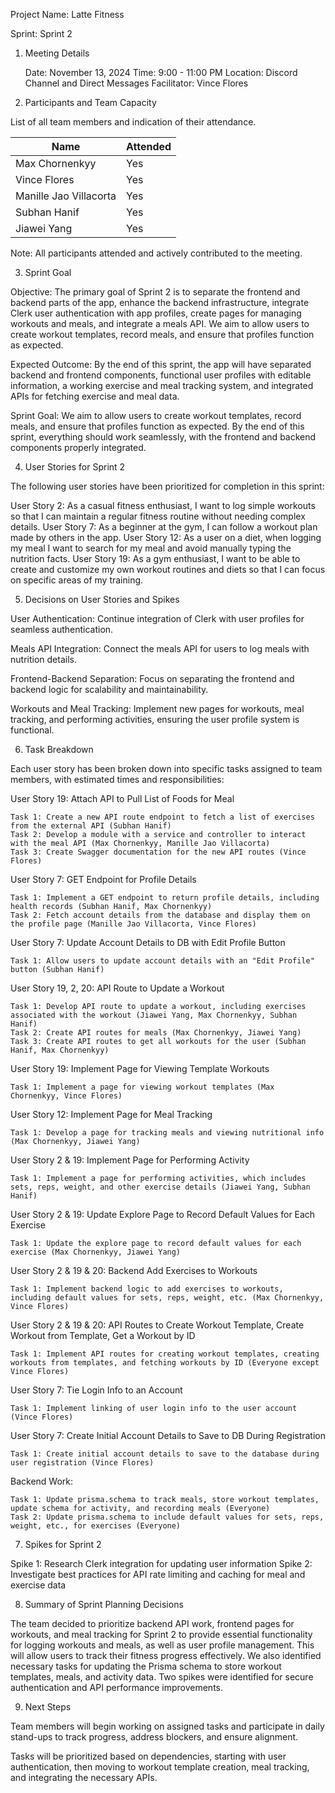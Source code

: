 Project Name: Latte Fitness

Sprint: Sprint 2
1. Meeting Details

    Date: November 13, 2024
    Time: 9:00 - 11:00 PM
    Location: Discord Channel and Direct Messages
    Facilitator: Vince Flores

2. Participants and Team Capacity

List of all team members and indication of their attendance.

| Name                    | Attended |
|-------------------------|----------|
| Max Chornenkyy          | Yes      |
| Vince Flores            | Yes      |
| Manille Jao Villacorta  | Yes      |
| Subhan Hanif            | Yes      |
| Jiawei Yang             | Yes      |

Note: All participants attended and actively contributed to the meeting.

3. Sprint Goal

Objective: The primary goal of Sprint 2 is to separate the frontend and backend parts of the app, enhance the backend infrastructure, integrate Clerk user authentication with app profiles, create pages for managing workouts and meals, and integrate a meals API. We aim to allow users to create workout templates, record meals, and ensure that profiles function as expected. 

Expected Outcome: By the end of this sprint, the app will have separated backend and frontend components, functional user profiles with editable information, a working exercise and meal tracking system, and integrated APIs for fetching exercise and meal data. 

Sprint Goal: We aim to allow users to create workout templates, record meals, and ensure that profiles function as expected. By the end of this sprint, everything should work seamlessly, with the frontend and backend components properly integrated.

4. User Stories for Sprint 2

The following user stories have been prioritized for completion in this sprint:

User Story 2: As a casual fitness enthusiast, I want to log simple workouts so that I can maintain a regular fitness routine without needing complex details.
User Story 7: As a beginner at the gym, I can follow a workout plan made by others in the app.
User Story 12: As a user on a diet, when logging my meal I want to search for my meal and avoid manually typing the nutrition facts.
User Story 19: As a gym enthusiast, I want to be able to create and customize my own workout routines and diets so that I can focus on specific areas of my training.

5. Decisions on User Stories and Spikes

User Authentication: Continue integration of Clerk with user profiles for seamless authentication.

Meals API Integration: Connect the meals API for users to log meals with nutrition details.

Frontend-Backend Separation: Focus on separating the frontend and backend logic for scalability and maintainability.

Workouts and Meal Tracking: Implement new pages for workouts, meal tracking, and performing activities, ensuring the user profile system is functional.

6. Task Breakdown

Each user story has been broken down into specific tasks assigned to team members, with estimated times and responsibilities:

User Story 19: Attach API to Pull List of Foods for Meal

    Task 1: Create a new API route endpoint to fetch a list of exercises from the external API (Subhan Hanif)
    Task 2: Develop a module with a service and controller to interact with the meal API (Max Chornenkyy, Manille Jao Villacorta)
    Task 3: Create Swagger documentation for the new API routes (Vince Flores)

User Story 7: GET Endpoint for Profile Details

    Task 1: Implement a GET endpoint to return profile details, including health records (Subhan Hanif, Max Chornenkyy)
    Task 2: Fetch account details from the database and display them on the profile page (Manille Jao Villacorta, Vince Flores)

User Story 7: Update Account Details to DB with Edit Profile Button

    Task 1: Allow users to update account details with an "Edit Profile" button (Subhan Hanif)

User Story 19, 2, 20: API Route to Update a Workout

    Task 1: Develop API route to update a workout, including exercises associated with the workout (Jiawei Yang, Max Chornenkyy, Subhan Hanif)
    Task 2: Create API routes for meals (Max Chornenkyy, Jiawei Yang)
    Task 3: Create API routes to get all workouts for the user (Subhan Hanif, Max Chornenkyy)

User Story 19: Implement Page for Viewing Template Workouts

    Task 1: Implement a page for viewing workout templates (Max Chornenkyy, Vince Flores)

User Story 12: Implement Page for Meal Tracking

    Task 1: Develop a page for tracking meals and viewing nutritional info (Max Chornenkyy, Jiawei Yang)

User Story 2 & 19: Implement Page for Performing Activity

    Task 1: Implement a page for performing activities, which includes sets, reps, weight, and other exercise details (Jiawei Yang, Subhan Hanif)

User Story 2 & 19: Update Explore Page to Record Default Values for Each Exercise

    Task 1: Update the explore page to record default values for each exercise (Max Chornenkyy, Jiawei Yang)

User Story 2 & 19 & 20: Backend Add Exercises to Workouts

    Task 1: Implement backend logic to add exercises to workouts, including default values for sets, reps, weight, etc. (Max Chornenkyy, Vince Flores)

User Story 2 & 19 & 20: API Routes to Create Workout Template, Create Workout from Template, Get a Workout by ID

    Task 1: Implement API routes for creating workout templates, creating workouts from templates, and fetching workouts by ID (Everyone except Vince Flores)

User Story 7: Tie Login Info to an Account

    Task 1: Implement linking of user login info to the user account (Vince Flores)

User Story 7: Create Initial Account Details to Save to DB During Registration

    Task 1: Create initial account details to save to the database during user registration (Vince Flores)

Backend Work:

    Task 1: Update prisma.schema to track meals, store workout templates, update schema for activity, and recording meals (Everyone)
    Task 2: Update prisma.schema to include default values for sets, reps, weight, etc., for exercises (Everyone)


7. Spikes for Sprint 2

Spike 1: Research Clerk integration for updating user information
Spike 2: Investigate best practices for API rate limiting and caching for meal and exercise data 

8. Summary of Sprint Planning Decisions

The team decided to prioritize backend API work, frontend pages for workouts, and meal tracking for Sprint 2 to provide essential functionality for logging workouts and meals, as well as user profile management. This will allow users to track their fitness progress effectively. We also identified necessary tasks for updating the Prisma schema to store workout templates, meals, and activity data. Two spikes were identified for secure authentication and API performance improvements.

9. Next Steps

Team members will begin working on assigned tasks and participate in daily stand-ups to track progress, address blockers, and ensure alignment.

Tasks will be prioritized based on dependencies, starting with user authentication, then moving to workout template creation, meal tracking, and integrating the necessary APIs.

